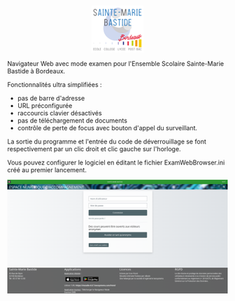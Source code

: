 <p align="center">
    <a href='https://www.smb33.fr/' target='_blank'><img src="./images/logo.svg"  width="120"></a>
</p>

Navigateur Web avec mode examen pour l'Ensemble Scolaire Sainte-Marie Bastide à Bordeaux.

Fonctionnalités ultra simplifiées :
* pas de barre d'adresse
* URL préconfigurée
* raccourcis clavier désactivés
* pas de téléchargement de documents
* contrôle de perte de focus avec bouton d'appel du surveillant.

La sortie du programme et l'entrée du code de déverrouillage se font respectivement par un clic droit et clic gauche sur l'horloge.

Vous pouvez configurer le logiciel en éditant le fichier ExamWebBrowser.ini créé au premier lancement.

<p align="center">
    <a href='https://www.smb33.fr/' target='_blank'><img src="./images/ScreenShot.png"  width="640"></a>
</p>
